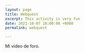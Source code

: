```yaml
---
layout: page
title: Webquest
excerpt: This activity is very fun
date: 2021-10-07 18:00:00 +0000
permalink: webquest

---
```

Mi video de foro.